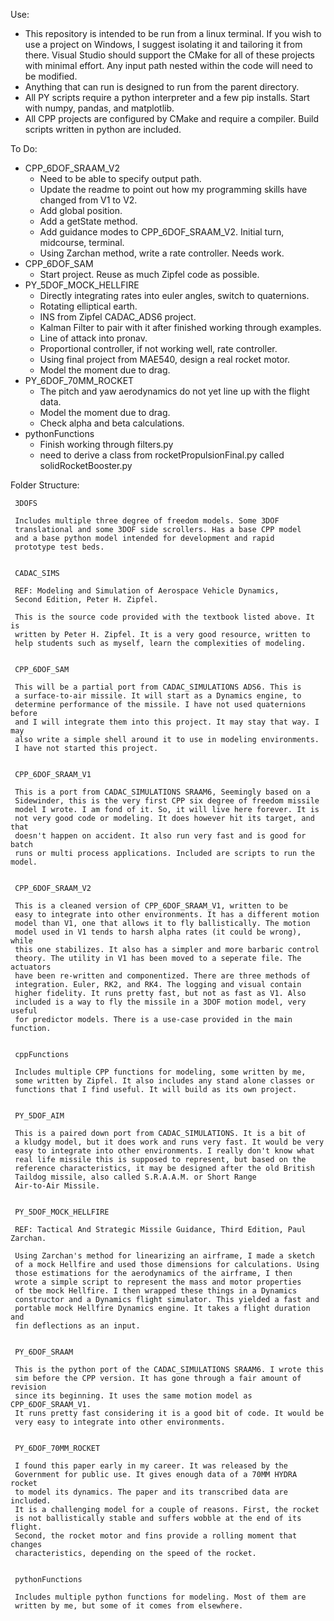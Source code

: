 
Use:
- This repository is intended to be run from a linux terminal. If you wish
to use a project on Windows, I suggest isolating it and tailoring it
from there. Visual Studio should support the CMake for all of these
projects with minimal effort. Any input path nested within the code
will need to be modified.
- Anything that can run is designed to run from the parent directory.
- All PY scripts require a python interpreter and a few pip installs.
Start with numpy, pandas, and matplotlib.
- All CPP projects are configured by CMake and require a compiler.
Build scripts written in python are included.

To Do:
- CPP_6DOF_SRAAM_V2
     - Need to be able to specify output path.
     - Update the readme to point out how my
     programming skills have changed from V1 to V2.
     - Add global position.
     - Add a getState method.
     - Add guidance modes to CPP_6DOF_SRAAM_V2. Initial turn, midcourse, terminal.
     - Using Zarchan method, write a rate controller. Needs work.
- CPP_6DOF_SAM
     - Start project. Reuse as much Zipfel code as possible.
- PY_5DOF_MOCK_HELLFIRE
     - Directly integrating rates into euler angles, switch to quaternions.
     - Rotating elliptical earth.
     - INS from Zipfel CADAC_ADS6 project.
     - Kalman Filter to pair with it after finished working through examples.
     - Line of attack into pronav.
     - Proportional controller, if not working well, rate controller.
     - Using final project from MAE540, design a real rocket motor.
     - Model the moment due to drag.
- PY_6DOF_70MM_ROCKET
     - The pitch and yaw aerodynamics do not yet line up with the flight data.
     - Model the moment due to drag.
     - Check alpha and beta calculations.
- pythonFunctions
     - Finish working through filters.py
     - need to derive a class from rocketPropulsionFinal.py called
     solidRocketBooster.py

Folder Structure:

     3DOFS

     Includes multiple three degree of freedom models. Some 3DOF
     translational and some 3DOF side scrollers. Has a base CPP model
     and a base python model intended for development and rapid
     prototype test beds.


     CADAC_SIMS

     REF: Modeling and Simulation of Aerospace Vehicle Dynamics,
     Second Edition, Peter H. Zipfel.

     This is the source code provided with the textbook listed above. It is
     written by Peter H. Zipfel. It is a very good resource, written to
     help students such as myself, learn the complexities of modeling.


     CPP_6DOF_SAM

     This will be a partial port from CADAC_SIMULATIONS ADS6. This is
     a surface-to-air missile. It will start as a Dynamics engine, to
     determine performance of the missile. I have not used quaternions before
     and I will integrate them into this project. It may stay that way. I may
     also write a simple shell around it to use in modeling environments.
     I have not started this project.


     CPP_6DOF_SRAAM_V1

     This is a port from CADAC_SIMULATIONS SRAAM6, Seemingly based on a
     Sidewinder, this is the very first CPP six degree of freedom missile
     model I wrote. I am fond of it. So, it will live here forever. It is
     not very good code or modeling. It does however hit its target, and that
     doesn't happen on accident. It also run very fast and is good for batch
     runs or multi process applications. Included are scripts to run the model.


     CPP_6DOF_SRAAM_V2

     This is a cleaned version of CPP_6DOF_SRAAM_V1, written to be
     easy to integrate into other environments. It has a different motion
     model than V1, one that allows it to fly ballistically. The motion
     model used in V1 tends to harsh alpha rates (it could be wrong), while
     this one stabilizes. It also has a simpler and more barbaric control
     theory. The utility in V1 has been moved to a seperate file. The actuators
     have been re-written and componentized. There are three methods of
     integration. Euler, RK2, and RK4. The logging and visual contain
     higher fidelity. It runs pretty fast, but not as fast as V1. Also
     included is a way to fly the missile in a 3DOF motion model, very useful
     for predictor models. There is a use-case provided in the main function.


     cppFunctions

     Includes multiple CPP functions for modeling, some written by me,
     some written by Zipfel. It also includes any stand alone classes or
     functions that I find useful. It will build as its own project.


     PY_5DOF_AIM

     This is a paired down port from CADAC_SIMULATIONS. It is a bit of
     a kludgy model, but it does work and runs very fast. It would be very
     easy to integrate into other environments. I really don't know what
     real life missile this is supposed to represent, but based on the
     reference characteristics, it may be designed after the old British
     Taildog missile, also called S.R.A.A.M. or Short Range
     Air-to-Air Missile. 


     PY_5DOF_MOCK_HELLFIRE

     REF: Tactical And Strategic Missile Guidance, Third Edition, Paul Zarchan.

     Using Zarchan's method for linearizing an airframe, I made a sketch
     of a mock Hellfire and used those dimensions for calculations. Using
     those estimations for the aerodynamics of the airframe, I then
     wrote a simple script to represent the mass and motor properties
     of tbe mock Hellfire. I then wrapped these things in a Dynamics
     constructor and a Dynamics flight simulator. This yielded a fast and
     portable mock Hellfire Dynamics engine. It takes a flight duration and 
     fin deflections as an input.


     PY_6DOF_SRAAM

     This is the python port of the CADAC_SIMULATIONS SRAAM6. I wrote this
     sim before the CPP version. It has gone through a fair amount of revision
     since its beginning. It uses the same motion model as CPP_6DOF_SRAAM_V1.
     It runs pretty fast considering it is a good bit of code. It would be
     very easy to integrate into other environments.


     PY_6DOF_70MM_ROCKET

     I found this paper early in my career. It was released by the
     Government for public use. It gives enough data of a 70MM HYDRA rocket
     to model its dynamics. The paper and its transcribed data are included.
     It is a challenging model for a couple of reasons. First, the rocket
     is not ballistically stable and suffers wobble at the end of its flight.
     Second, the rocket motor and fins provide a rolling moment that changes
     characteristics, depending on the speed of the rocket.


     pythonFunctions

     Includes multiple python functions for modeling. Most of them are
     written by me, but some of it comes from elsewhere.






















